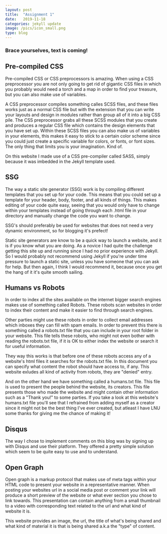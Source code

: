 ```yaml
---
layout: post
title:  "Assignment 1"
date:   2019-11-18
categories: jekyll update
image: /pics/icon_small.png
type: blog
---
```

### Brace yourselves, text is coming!

## Pre-compiled CSS
Pre-compiled CSS or CSS preprocessors is amazing. When using a CSS preprocessor you are not only going to get rid of gigantic CSS files in which you probably would need a torch and a map in order to find your treasure, but you can also make use of variables.

A CSS preprocessor compiles something calles SCSS files, and these files works just as a normal CSS file but with the extension that you can write your layouts and design in modules rather than group all of it into a big CSS pile. The CSS preprocessor grabs all these SCSS modules that you create and produces a regular CSS file which contains the design elements that you have set up. Within these SCSS files you can also make us of variables in your elements, this makes it easy to stick to a certain color scheme since you could just create a specific variable for colors, or fonts, or font sizes. The only thing that limits you is your imagination. Kind of.

On this website I made use of a CSS pre-compiler called SASS, simply because it was imbedded in the Jekyll template used.

## SSG
The way a static site generator (SSG) work is by compiling different templates that you set up for your code. This means that you could set up a template for your header, body, footer, and all kinds of things. This makes editing of your code quite easy, seeing that you would only have to change within your templates instead of going through each .html file in your directory and manually change the code you want to change.

SSG's should preferably be used for websites that does not need a very dynamic environment, so for blogging it's prefect!

Static site generators are know to be a quick way to launch a website, and it is if you know what you are doing. As a novice I had quite the challenge getting this site up and running since I had no prior experience with Jekyll. So I would probably not recommend using Jekyll if you're under time pressure to launch a static site, unless you have someone that you can ask for help. But then again, I think I would recommend it, because once you get the hang of it it's quite smooth sailing.

## Humans vs Robots
In order to index all the sites available on the internet bigger search engines makes use of something called Robots. These robots scan websites in order to index their content and make it easier to find through search engines. 

Other parties might use these robots in order to collect email addresses which inboxes they can fill with spam emails. In order to prevent this there is something called a robots.txt file that you can include in your root folder in your website. This file tells these robots, who might not even bother with reading the robots.txt file, if it is OK to either index the website or search it for useful information.

They way this works is that before one of these robots access any of a website's html files it searches for the robots.txt file. In this document you can specify what content the robot should have access to, if any. This website exludes all kind of activity from robots, they are "denied" entry. 

And on the other hand we have something called a humans.txt file. This file is used to present the people behind the website, its creators. This file presents those who made the website and might contain other information such as a "Thank you!" to some parties. If you take a look at this website's humans.txt file you'll see that I refrained from adding myself as a creator since it might not be the best thing I've ever created, but atleast I have LNU some thanks for giving me the chance of making it!

## Disqus
The way I chose to implement comments on this blog was by signing up with Disqus and use their platform.
They offered a pretty simple solution which seem to be quite easy to use and to understand.

## Open Graph
Open graph is a markup protocol that makes use of meta tags within your HTML code to present your website in a representative manner. When posting your websites url in a social media post or comment your link will produce a short preview of the website or what ever section you chose to link towards. This presentation can contain anything from a small thumbnail to a video with corresponding text related to the url and what kind of website it is.

This website provides an image, the url, the title of what's being shared and what kind of material it is that is being shared a.k.a the "type" of content.